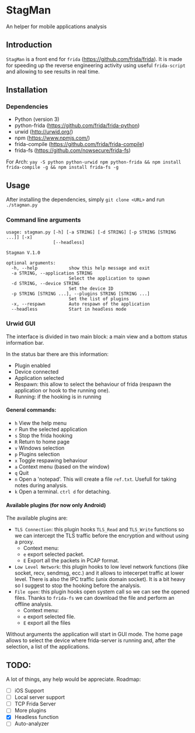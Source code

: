 # StagMan
An helper for mobile applications analysis
## Introduction
`StagMan` is a front end for `frida` (<https://github.com/frida/frida>). It is made for speeding up the reverse engineering activity using useful `frida-script` and allowing to see results in real time.

## Installation

### Dependencies
* Python (version 3)
* python-frida (<https://github.com/frida/frida-python>)
* urwid (<http://urwid.org/>)
* npm (<https://www.npmjs.com/>)
* frida-compile (<https://github.com/frida/frida-compile>)
* frida-fs (<https://github.com/nowsecure/frida-fs>)

For Arch: `yay -S python python-urwid npm python-frida && npm install frida-compile -g && npm install frida-fs -g`

## Usage
After installing the dependencies, simply `git clone <URL>` and run `./stagman.py`

### Command line arguments
```
usage: stagman.py [-h] [-a STRING] [-d STRING] [-p STRING [STRING ...]] [-x]
                  [--headless]

Stagman V.1.0

optional arguments:
  -h, --help            show this help message and exit
  -a STRING, --application STRING
                        Select the application to spawn
  -d STRING, --device STRING
                        Set the device ID
  -p STRING [STRING ...], --plugins STRING [STRING ...]
                        Set the list of plugins
  -x, --respawn         Auto respawn of the application
  --headless            Start in headless mode
  ```
### Urwid GUI
The interface is divided in two main block: a main view and a bottom status information bar.

In the status bar there are this information:
* Plugin enabled
* Device connected
* Application selected
* Respawn: this allow to select the behaviour of frida (respawn the application or hook to the running one).
* Running: if the hooking is in running
#### General commands:
* `h` View the help menu
* `r` Run the selected application
* `s` Stop the frida hooking
* `R` Return to home page
* `v` Windows selection
* `p` Plugins selection
* `x` Toggle respawing behaviour
* `a` Context menu (based on the window)
* `q` Quit
* `n` Open a 'notepad'. This will create a file `ref.txt`. Usefull for taking notes during analysis.
*  `k` Open a terminal. `ctrl d` for detaching.
#### Available plugins (for now only Android)
The available plugins are:
* `TLS Connection`: this plugin hooks `TLS_Read` and `TLS_Write` functions so we can intercept the TLS traffic before the encryption and without using a proxy. 
  * Context menu: 
  * `e` export selected packet. 
  * `E` Export all the packets in PCAP format.
* `Low Level Network`: this plugin hooks to low level network functions (like socket, recv, sendmsg, ecc.) and it allows to intecerpet traffic at lower level. There is also the IPC traffic (unix domain socket). It is a bit heavy so I suggest to stop the hooking before the analysis.
* `File open`: this plugin hooks open system call so we can see the opened files. Thanks to `frida-fs` we can download the file and perform an offline analysis.
  * Context menu: 
  * `e` export selected file.
  * `E` export all the files

Without arguments the application will start in GUI mode. The home page allows to select the device where frida-server is running and, after the selection, a list of the applications.

## TODO:
A lot of things, any help would be appreciate. Roadmap:
- [ ] iOS Support
- [ ] Local server support
- [ ] TCP Frida Server
- [ ] More plugins
- [x] Headless function
- [ ] Auto-analyzer
